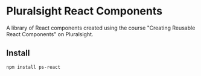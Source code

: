 # Pluralsight React Components

A library of React components created using the course "Creating Reusable React Components" on Pluralsight.

## Install
```
npm install ps-react
```
